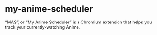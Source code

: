 # my-anime-scheduler
“MAS”, or “My Anime Scheduler” is a Chromium extension that helps you track your currently-watching Anime.
